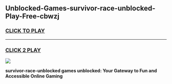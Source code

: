 
## Unblocked-Games-survivor-race-unblocked-Play-Free-cbwzj
<h3>
<a href="https://premium76.site?title=survivor-race-unblocked&ref=12A">CLICK TO PLAY</a></h3>
<hr>

<h3>
<a href="https://premium76.site?title=survivor-race-unblocked&ref=12A">CLICK 2 PLAY</a>
  
</h3>

<a href="https://premium76.site?title=survivor-race-unblocked&ref=12A"><img src="https://clearcache.store/games.png"></a>


**survivor-race-unblocked games unblocked: Your Gateway to Fun and Accessible Online Gaming**

